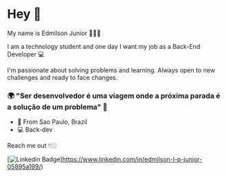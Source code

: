 # Hey 👋

My name is Edmilson Junior 👨🇧🇷

I am a technology student and one day I want my job as a Back-End Developer  💻

I'm passionate about solving problems and learning. Always open to new challenges and ready to face changes.

### 🌍 "Ser desenvolvedor é uma viagem onde a próxima parada é a solução de um problema" 🧠

- 📍 From Sao Paulo, Brazil
- 💻 Back-dev

Reach me out 👇🏼

[![Linkedin Badge](https://img.shields.io/badge/-LinkedIn-blue?style=flat-square&logo=Linkedin&logoColor=white&link=https://www.linkedin.com/in/isadora-rodrigues-stangarlin-48402b141/)]https://www.linkedin.com/in/edmilson-l-p-junior-05895a199/) 
